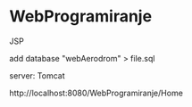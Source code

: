 # WebProgramiranje


JSP


add database "webAerodrom" > file.sql

server: Tomcat

http://localhost:8080/WebProgramiranje/Home
